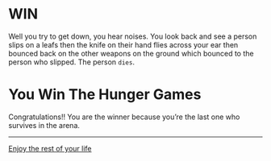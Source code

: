 # WIN

Well you try to get down, you hear noises. You look back and see a person slips on a leafs then the knife on their hand flies across your ear then bounced back on the other weapons on the ground which bounced to the person who slipped. The person `dies`. 

# You Win The Hunger Games 

Congratulations!! You are the winner because you’re the last one who survives in the arena. 

---

[Enjoy the rest of your life](https://github.com/Rajabb4685/cyoa-hunger-games)
